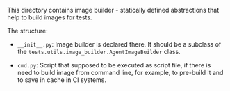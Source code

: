 This directory contains image builder - statically defined abstractions that help to build images for tests.

The structure:

* `__init__.py`:
Image builder is declared there. It should be a subclass of the `tests.utils.image_builder.AgentImageBuilder` class.

* `cmd.py`:
Script that supposed to be executed as script file, if there is need to build image from command line,
for example, to pre-build it and to save in cache in CI systems.
